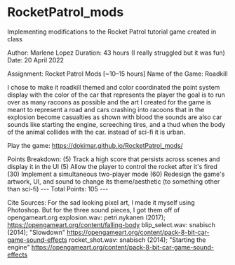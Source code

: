 # RocketPatrol_mods
Implementing modifications to the Rocket Patrol tutorial game created in class


Author: Marlene Lopez
Duration: 43 hours (I really struggled but it was fun)
Date: 20 April 2022


Assignment: Rocket Patrol Mods [~10–15 hours]
Name of the Game: Roadkill

I chose to make it roadkill themed and color coordinated the point system
display with the color of the car that represents the player
the goal is to run over as many racoons as possible and the art
I created for the game is meant to represent a road and cars crashing into
racoons that in the explosion become casualties as shown with blood
the sounds are also car sounds like starting the engine, screeching tires,
and a thud when the body of the animal collides with the car.
instead of sci-fi it is urban.

Play the game:  https://dokimar.github.io/RocketPatrol_mods/


Points Breakdown:
(5)  Track a high score that persists across scenes and display it in the UI
(5)  Allow the player to control the rocket after it's fired
(30) Implement a simultaneous two-player mode
(60) Redesign the game's artwork, UI, and sound to change its theme/aesthetic (to something other than sci-fi)
--- Total Points: 105 ---


Cite Sources:
For the sad looking pixel art, I made it myself using Photoshop.
But for the three sound pieces, I got them off of opengameart.org
    explosion.wav:
        petri.nykanen (2017); https://opengameart.org/content/falling-body
    blip_select.wav:
        snabisch (2014); "Slowdown" https://opengameart.org/content/pack-8-bit-car-game-sound-effects
    rocket_shot.wav:
        snabisch (2014); "Starting the engine" https://opengameart.org/content/pack-8-bit-car-game-sound-effects

